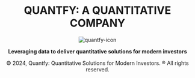 <h1 align="center">
  <b>QUANTFY: A QUANTITATIVE COMPANY</b>
</h1>

<p align="center">
  <img src="https://github.com/quant-fy/.github/blob/main/statics/quantfy-icon.png" alt="quantfy-icon">
</p>

<p align="center">
  <b>Leveraging data to deliver quantitative solutions for modern investors</b>
</p>

<footer align="center">
  © 2024, Quantfy: Quantitative Solutions for Modern Investors. ® All rights reserved.
</footer>